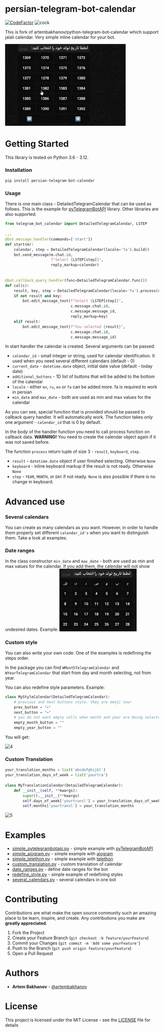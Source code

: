 # persian-telegram-bot-calendar

[//]: # ([![PyPI version]&#40;https://badge.fury.io/py/python-telegram-bot-calendar.svg&#41;]&#40;https://badge.fury.io/py/python-telegram-bot-calendar&#41;)
[![CodeFactor](https://www.codefactor.io/repository/github/artembakhanov/python-telegram-bot-calendar/badge)](https://www.codefactor.io/repository/github/artembakhanov/python-telegram-bot-calendar)
![cock](https://github.com/artembakhanov/python-telegram-bot-calendar/workflows/Tests/badge.svg)

This is fork of artembakhanov/python-telegram-bot-calendar which support jalali calendar. 
Very simple inline calendar for your bot.

<img src="https://github.com/mbhesam/python-telegram-bot-calendar/blob/master/examples/images/preview.gif" style="zoom:67%;" />

# Getting Started

This library is tested on Python 3.6 - 3.12.

### Installation

```bash
pip install persian-telegram-bot-calendar
```

### Usage

There is one main class - DetailedTelegramCalendar that can be used as follows. This is the example for [pyTelegramBotAPI](https://github.com/eternnoir/pyTelegramBotAPI) library. Other libraries are also supported.

```python
from telegram_bot_calendar import DetailedTelegramCalendar, LSTEP

...
@bot.message_handler(commands=['start'])
def start(m):
    calendar, step = DetailedTelegramCalendar(locale='fa').build()
    bot.send_message(m.chat.id,
                     f"Select {LSTEP[step]}",
                     reply_markup=calendar)


@bot.callback_query_handler(func=DetailedTelegramCalendar.func())
def cal(c):
    result, key, step = DetailedTelegramCalendar(locale='fa').process(c.data)
    if not result and key:
        bot.edit_message_text(f"Select {LSTEP[step]}",
                              c.message.chat.id,
                              c.message.message_id,
                              reply_markup=key)
    elif result:
        bot.edit_message_text(f"You selected {result}",
                              c.message.chat.id,
                              c.message.message_id)
```

In start handler the calendar is created. Several arguments can be passed:

* `calendar_id` - small integer or string, used for calendar identification. It used when you need several different calendars (default - 0)
* `current_date` - `datetime.date`  object, initial date value (default - today date)
* `additional_buttons` - 1D list of buttons that will be added to the bottom of the calendar
* `locale` - either `en`, `ru`, `eo` or `fa` can be added more. fa is required to work in persian
* `min_date` and `max_date` - both are used as min and max values for the calendar

As you can see, special function that is provided should be passed to callback query handler. It will automatically work. The function takes only one argument - `calendar_id` that is 0 by default.

In the body of the handler function you need to call process function on callback data. **WARNING!** You need to create the calendar object again if it was not saved before.

The function `process` return tuple of size 3 - `result`, `keyboard`, `step`.

* `result` - `datetime.date` object if user finished selecting. Otherwise `None`
* `keyboard` - inline keyboard markup if the result is not ready. Otherwise `None`
* `step` - `YEAR`, `MONTH`,  or `DAY` if not ready. `None` is also possible if there is no change in keyboard.

# Advanced use

### Several calendars

You can create as many calendars as you want. However, in order to handle them properly set different `calendar_id's` when  you want to distinguish them. Take a look at examples.

### Date ranges

In the class constructor `min_date` and `max_date` - both are used as min and max values for the calendar. If you add them, the calendar will not show undesired dates. Example:
<img src="https://github.com/mbhesam/python-telegram-bot-calendar/raw/master/examples/images/2.png?raw=true" alt="3" style="zoom:67%;" />

### Custom style

You can also write your own code. One of the examples is redefining the steps order.

In the package you can find `WMonthTelegramCalendar` and `WYearTelegramCalendar` that start from day and month selecting, not from year.

You can also redefine style parameters. Example:

```python
class MyStyleCalendar(DetailedTelegramCalendar):
    # previous and next buttons style. they are emoji now!
    prev_button = "⬅️"
    next_button = "➡️"
    # you do not want empty cells when month and year are being selected
    empty_month_button = ""
    empty_year_button = ""
```

You will get:

 ![4](https://github.com/artembakhanov/python-telegram-bot-calendar/raw/master/examples/images/3.png)

### Custom Translation

```python
your_translation_months = list('abcdefghijkl')
your_translation_days_of_week = list('yourtra')

class MyTranslationCalendar(DetailedTelegramCalendar):
    def __init__(self, **kwargs):
        super().__init__(**kwargs)
        self.days_of_week['yourtransl'] = your_translation_days_of_week
        self.months['yourtransl'] = your_translation_months
```

![5](https://github.com/artembakhanov/python-telegram-bot-calendar/raw/master/examples/images/4.png)

# Examples

* [simple_pytelegrambotapi.py](/examples/simple_pytelegrambotapi.py) - simple example with [pyTelegramBotAPI](https://github.com/eternnoir/pyTelegramBotAPI)
* [simple_aiogram.py](/examples/simple_aiogram.py) - simple example with [aiogram](https://github.com/aiogram/aiogram)
* [simple_telethon.py](/examples/simple_telethon.py) - simple example with [telethon](https://github.com/LonamiWebs/Telethon)
* [custom_translation.py](examples/custom_translation.py) - custom translation of calendar
* [date_ranges.py](/examples/date_ranges.py) - define date ranges for the bot
* [redefine_style.py](/examples/redefine_style.py) - simple example of redefining styles
* [several_calendars.py](/examples/several_calendars.py) - several calendars in one bot

# Contributing

Contributions are what make the open source community such an amazing place to be learn, inspire, and create. Any contributions you make are **greatly appreciated**.

1. Fork the Project
2. Create your Feature Branch (`git checkout -b feature/yourFeature`)
3. Commit your Changes (`git commit -m 'Add some yourFeature'`)
4. Push to the Branch (`git push origin feature/yourFeature`)
5. Open a Pull Request

# Authors

* **Artem Bakhanov** - [@artembakhanov](https://github.com/artembakhanov)

# License

This project is licensed under the MIT License - see the [LICENSE](LICENSE.txt) file for details
